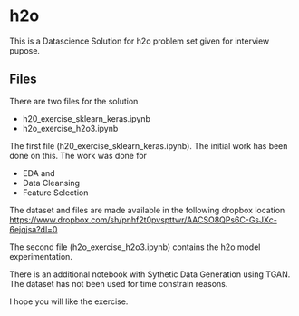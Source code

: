 # h2o
This is a Datascience Solution for h2o problem set given for interview pupose.

## Files
 There are two files for the solution
 - h20_exercise_sklearn_keras.ipynb
 - h2o_exercise_h2o3.ipynb
 
 The first file (h20_exercise_sklearn_keras.ipynb). The initial work has been done on this. 
 The work was done for 
  - EDA and 
  - Data Cleansing
  - Feature Selection
  
  The dataset and files are made available in the following dropbox location
  https://www.dropbox.com/sh/pnhf2t0pvspttwr/AACSO8QPs6C-GsJXc-6ejqjsa?dl=0
  
  The second file (h2o_exercise_h2o3.ipynb) contains the h2o model experimentation.
  
  There is an additional notebook with Sythetic Data Generation using TGAN. The dataset has not been used for time constrain reasons.
  
  I hope you will like the exercise.

